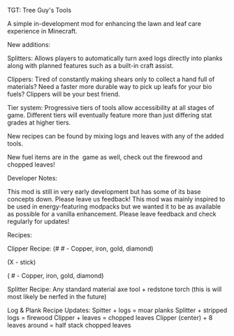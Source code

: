 TGT: Tree Guy's Tools


A simple in-development mod for enhancing the lawn and leaf care experience in Minecraft.


New additions:

Splitters: Allows players to automatically turn axed logs directly into planks along with planned features such as a built-in craft assist.

Clippers: Tired of constantly making shears only to collect a hand full of materials? Need a faster more durable way to pick up leafs for your bio fuels? Clippers will be your best friend.

Tier system: Progressive tiers of tools allow accessibility at all stages of game. Different tiers will eventually feature more than just differing stat grades at higher tiers. 

New recipes can be found by mixing logs and leaves with any of the added tools.

New fuel items are in the  game as well, check out the firewood and chopped leaves!

Developer Notes:

This mod is still in very early development but has some of its base concepts down. Please leave us feedback!
This mod was mainly inspired to be used in energy-featuring modpacks but we wanted it to be as available as possible for a vanilla enhancement.
Please leave feedback and check regularly for updates!



Recipes:

Clipper Recipe:
(# # - Copper, iron, gold, diamond)

(X - stick) 

( # - Copper, iron, gold, diamond) 
 
Splitter Recipe:
Any standard material axe tool + redstone torch (this is will most likely be nerfed in the future)

Log & Plank Recipe Updates:
Spitter + logs = moar planks
Splitter + stripped logs = firewood
Clipper + leaves = chopped leaves
Clipper (center) + 8 leaves around = half stack chopped leaves

